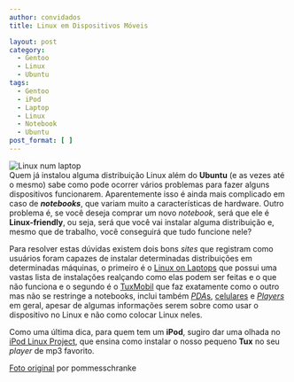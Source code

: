 ```yaml
---
author: convidados
title: Linux em Dispositivos Móveis

layout: post
category:
  - Gentoo
  - Linux
  - Ubuntu
tags:
  - Gentoo
  - iPod
  - Laptop
  - Linux
  - Notebook
  - Ubuntu
post_format: [ ]
---
```

![Linux num laptop][1]  
Quem já instalou alguma distribuição Linux além do **Ubuntu** (e as vezes até o mesmo) sabe como pode ocorrer vários problemas para fazer alguns dispositivos funcionarem. Aparentemente isso é ainda mais complicado em caso de ***notebooks***, que variam muito a características de hardware. Outro problema é, se você deseja comprar um novo *notebook*, será que ele é **Linux-friendly**, ou seja, será que você vai instalar alguma distribuição e, mesmo que de trabalho, você conseguirá que tudo funcione nele? 



Para resolver estas dúvidas existem dois bons *sites* que registram como usuários foram capazes de instalar determinadas distribuições em determinadas máquinas, o primeiro é o [Linux on Laptops][2] que possui uma vastas lista de instalações realçando como elas podem ser feitas e o que não funciona e o segundo é o [TuxMobil][3] que faz exatamente como o outro mas não se restringe a notebooks, inclui também [*PDA*s][4], [celulares][5] e [*Players*][6] em geral, apesar de algumas informações serem sobre como usar o dispositivo no Linux e não como colocar Linux neles. 

Como uma última dica, para quem tem um **iPod**, sugiro dar uma olhada no [iPod Linux Project][7], que ensina como instalar o nosso pequeno **Tux** no seu *player* de mp3 favorito. 

[Foto original][8] por pommesschranke 















 [1]: http://vidageek.net/wp-content/uploads/2008/02/linux-em-laptop.jpg
 [2]: http://www.linux-on-laptops.com/
 [3]: http://tuxmobil.org/
 [4]: http://tuxmobil.org/pda_linux.html
 [5]: http://tuxmobil.org/phones_linux.html
 [6]: http://tuxmobil.org/portable_players.html
 [7]: http://ipodlinux.org/Main_Page
 [8]: http://flickr.com/photos/pommesschranke/179007539/





